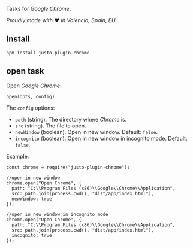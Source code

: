 Tasks for *Google Chrome*.

*Proudly made with ♥ in Valencia, Spain, EU.*

## Install

```
npm install justo-plugin-chrome
```

## open task

Open *Google Chrome*:

```
open(opts, config)
```

The `config` options:

- `path` (string). The directory where *Chrome*  is.
- `src`  (string). The file to open.
- `newWindow` (boolean). Open in new window. Default: `false`.
- `incognito` (boolean). Open in new window in incognito mode. Default: `false`.

Example:

```
const chrome = require("justo-plugin-chrome");

//open in new window
chrome.open("Open Chrome", {
  path: "C:\\Program Files (x86)\\Google\\Chrome\\Application",
  src: path.join(process.cwd(), "dist/app/index.html"),
  newWindow: true
});

//open in new window in incognito mode
chrome.open("Open Chrome", {
  path: "C:\\Program Files (x86)\\Google\\Chrome\\Application",
  src: path.join(process.cwd(), "dist/app/index.html"),
  incognito: true
});
```
